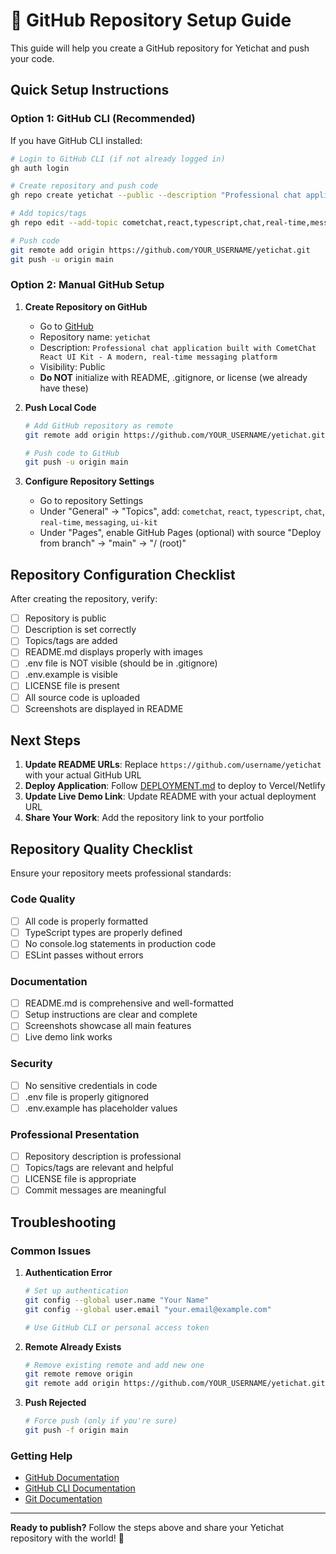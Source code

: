 # 🐙 GitHub Repository Setup Guide

This guide will help you create a GitHub repository for Yetichat and push your code.

## Quick Setup Instructions

### Option 1: GitHub CLI (Recommended)

If you have GitHub CLI installed:

```bash
# Login to GitHub CLI (if not already logged in)
gh auth login

# Create repository and push code
gh repo create yetichat --public --description "Professional chat application built with CometChat React UI Kit - A modern, real-time messaging platform"

# Add topics/tags
gh repo edit --add-topic cometchat,react,typescript,chat,real-time,messaging,ui-kit

# Push code
git remote add origin https://github.com/YOUR_USERNAME/yetichat.git
git push -u origin main
```

### Option 2: Manual GitHub Setup

1. **Create Repository on GitHub**
   - Go to [GitHub](https://github.com/new)
   - Repository name: `yetichat`
   - Description: `Professional chat application built with CometChat React UI Kit - A modern, real-time messaging platform`
   - Visibility: Public
   - **Do NOT** initialize with README, .gitignore, or license (we already have these)

2. **Push Local Code**
   ```bash
   # Add GitHub repository as remote
   git remote add origin https://github.com/YOUR_USERNAME/yetichat.git
   
   # Push code to GitHub
   git push -u origin main
   ```

3. **Configure Repository Settings**
   - Go to repository Settings
   - Under "General" → "Topics", add: `cometchat`, `react`, `typescript`, `chat`, `real-time`, `messaging`, `ui-kit`
   - Under "Pages", enable GitHub Pages (optional) with source "Deploy from branch" → "main" → "/ (root)"

## Repository Configuration Checklist

After creating the repository, verify:

- [ ] Repository is public
- [ ] Description is set correctly
- [ ] Topics/tags are added
- [ ] README.md displays properly with images
- [ ] .env file is NOT visible (should be in .gitignore)
- [ ] .env.example is visible
- [ ] LICENSE file is present
- [ ] All source code is uploaded
- [ ] Screenshots are displayed in README

## Next Steps

1. **Update README URLs**: Replace `https://github.com/username/yetichat` with your actual GitHub URL
2. **Deploy Application**: Follow [DEPLOYMENT.md](DEPLOYMENT.md) to deploy to Vercel/Netlify
3. **Update Live Demo Link**: Update README with your actual deployment URL
4. **Share Your Work**: Add the repository link to your portfolio

## Repository Quality Checklist

Ensure your repository meets professional standards:

### Code Quality
- [ ] All code is properly formatted
- [ ] TypeScript types are properly defined
- [ ] No console.log statements in production code
- [ ] ESLint passes without errors

### Documentation
- [ ] README.md is comprehensive and well-formatted
- [ ] Setup instructions are clear and complete
- [ ] Screenshots showcase all main features
- [ ] Live demo link works

### Security
- [ ] No sensitive credentials in code
- [ ] .env file is properly gitignored
- [ ] .env.example has placeholder values

### Professional Presentation
- [ ] Repository description is professional
- [ ] Topics/tags are relevant and helpful
- [ ] LICENSE file is appropriate
- [ ] Commit messages are meaningful

## Troubleshooting

### Common Issues

1. **Authentication Error**
   ```bash
   # Set up authentication
   git config --global user.name "Your Name"
   git config --global user.email "your.email@example.com"
   
   # Use GitHub CLI or personal access token
   ```

2. **Remote Already Exists**
   ```bash
   # Remove existing remote and add new one
   git remote remove origin
   git remote add origin https://github.com/YOUR_USERNAME/yetichat.git
   ```

3. **Push Rejected**
   ```bash
   # Force push (only if you're sure)
   git push -f origin main
   ```

### Getting Help

- [GitHub Documentation](https://docs.github.com/)
- [GitHub CLI Documentation](https://cli.github.com/manual/)
- [Git Documentation](https://git-scm.com/doc)

---

**Ready to publish?** Follow the steps above and share your Yetichat repository with the world! 🚀
